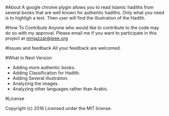#About
A google chrome plygin allows you to read Islamic hadiths from several books that are well known for authentic hadiths.
Only what you need is to  highligh a text. Then user will find the illustration of the Hadith.


#How To Contribute
Anyone who would like to contribute to the code may do so with my approval. Please email me if you want to participate in this project at mmjazzar@ieee.org


#Issues and feedback
All your feedback are welcomed.

#What in Next Version
- Adding more authentic books.
- Adding Classification for Hadith.
- Adding Several illustration.
- Analyzing the images.
- Analyzing other languages rather than Arabic.


#License

Copyright (c) 2016 Licensed under the MIT license.



